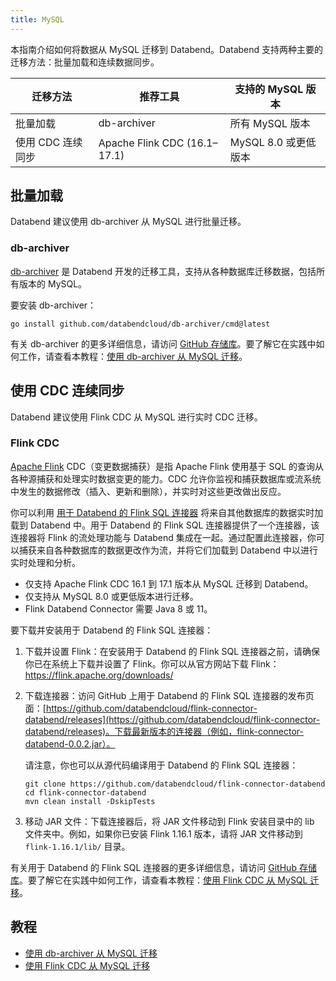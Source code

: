 ```yaml
---
title: MySQL
---
```


本指南介绍如何将数据从 MySQL 迁移到 Databend。Databend 支持两种主要的迁移方法：批量加载和连续数据同步。

| 迁移方法             | 推荐工具                       | 支持的 MySQL 版本 |
|----------------------|--------------------------------|-------------------|
| 批量加载             | db-archiver                    | 所有 MySQL 版本   |
| 使用 CDC 连续同步 | Apache Flink CDC (16.1–17.1) | MySQL 8.0 或更低版本 |

## 批量加载

Databend 建议使用 db-archiver 从 MySQL 进行批量迁移。

### db-archiver

[db-archiver](https://github.com/databendcloud/db-archiver) 是 Databend 开发的迁移工具，支持从各种数据库迁移数据，包括所有版本的 MySQL。

要安装 db-archiver：

```shell
go install github.com/databendcloud/db-archiver/cmd@latest
```

有关 db-archiver 的更多详细信息，请访问 [GitHub 存储库](https://github.com/databendcloud/db-archiver)。要了解它在实践中如何工作，请查看本教程：[使用 db-archiver 从 MySQL 迁移](/tutorials/migrate/migrating-from-mysql-with-db-archiver)。

## 使用 CDC 连续同步

Databend 建议使用 Flink CDC 从 MySQL 进行实时 CDC 迁移。

### Flink CDC

[Apache Flink](https://github.com/apache/flink) CDC（变更数据捕获）是指 Apache Flink 使用基于 SQL 的查询从各种源捕获和处理实时数据变更的能力。CDC 允许你监视和捕获数据库或流系统中发生的数据修改（插入、更新和删除），并实时对这些更改做出反应。

你可以利用 [用于 Databend 的 Flink SQL 连接器](https://github.com/databendcloud/flink-connector-databend) 将来自其他数据库的数据实时加载到 Databend 中。用于 Databend 的 Flink SQL 连接器提供了一个连接器，该连接器将 Flink 的流处理功能与 Databend 集成在一起。通过配置此连接器，你可以捕获来自各种数据库的数据更改作为流，并将它们加载到 Databend 中以进行实时处理和分析。

- 仅支持 Apache Flink CDC 16.1 到 17.1 版本从 MySQL 迁移到 Databend。
- 仅支持从 MySQL 8.0 或更低版本进行迁移。
- Flink Databend Connector 需要 Java 8 或 11。

要下载并安装用于 Databend 的 Flink SQL 连接器：

1. 下载并设置 Flink：在安装用于 Databend 的 Flink SQL 连接器之前，请确保你已在系统上下载并设置了 Flink。你可以从官方网站下载 Flink：https://flink.apache.org/downloads/

2. 下载连接器：访问 GitHub 上用于 Databend 的 Flink SQL 连接器的发布页面：[https://github.com/databendcloud/flink-connector-databend/releases](https://github.com/databendcloud/flink-connector-databend/releases)。下载最新版本的连接器（例如，flink-connector-databend-0.0.2.jar）。

   请注意，你也可以从源代码编译用于 Databend 的 Flink SQL 连接器：

   ```shell
   git clone https://github.com/databendcloud/flink-connector-databend
   cd flink-connector-databend
   mvn clean install -DskipTests
   ```

3. 移动 JAR 文件：下载连接器后，将 JAR 文件移动到 Flink 安装目录中的 lib 文件夹中。例如，如果你已安装 Flink 1.16.1 版本，请将 JAR 文件移动到 `flink-1.16.1/lib/` 目录。

有关用于 Databend 的 Flink SQL 连接器的更多详细信息，请访问 [GitHub 存储库](https://github.com/databendcloud/flink-connector-databend)。要了解它在实践中如何工作，请查看本教程：[使用 Flink CDC 从 MySQL 迁移](/tutorials/migrate/migrating-from-mysql-with-flink-cdc)。

## 教程

- [使用 db-archiver 从 MySQL 迁移](/tutorials/migrate/migrating-from-mysql-with-db-archiver)
- [使用 Flink CDC 从 MySQL 迁移](/tutorials/migrate/migrating-from-mysql-with-flink-cdc)
